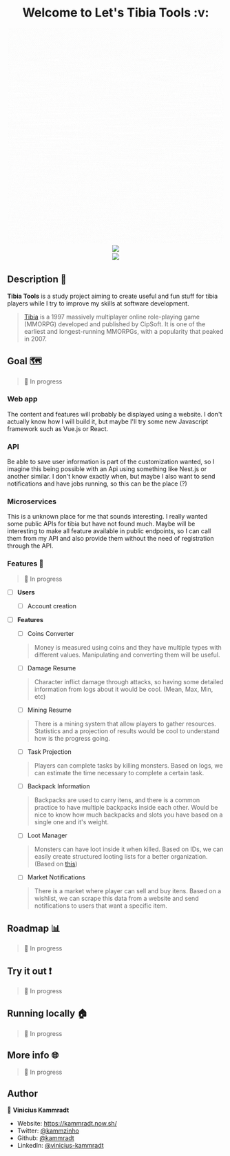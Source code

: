 <h1  align="center">Welcome to Let's Tibia Tools :v: </h1>

<div  align="center">
	<img  src="./images/tibia_tools.gif"  alt="SOME_LOGO"  width=500" />
</div>

<div  align="center">
	<img  src="https://forthebadge.com/images/badges/built-with-love.svg" />
</div>



<div  align="center">
	<a  href="https://github.com/kammradt/tibia-tools/stargazers">
		<img  src="https://img.shields.io/github/stars/kammradt/tibia-tools.svg?style=for-the-badge" />
	</a>
</div>



## Description 📝

**Tibia Tools** is a study project aiming to create useful and fun stuff for tibia players while I try to improve my skills at software development.   

> [Tibia]([https://en.wikipedia.org/wiki/Tibia_(video_game)](https://en.wikipedia.org/wiki/Tibia_(video_game))) is a 1997 massively multiplayer online role-playing game (MMORPG) developed and published by CipSoft. It is one of the earliest and longest-running MMORPGs, with a popularity that peaked in 2007.

 
## Goal 🗺️
> :construction: In progress

### Web app
The content and features will probably be displayed using a website. I don't actually know how I will build it, but maybe I'll try some new Javascript framework such as Vue.js or React.  

### API
Be able to save user information is part of the customization wanted, so I imagine this being possible with an Api using something like Nest.js or another similar.
I don't know exactly when, but maybe I also	want to send notifications and have jobs running, so this can be the place (?)

### Microservices
This is a unknown place for me that sounds interesting. I really wanted some public APIs for tibia but have not found much. Maybe will be interesting to make all feature available in public endpoints, so I can call them from my API and also provide them without the need of registration through the API.


### Features :tada:
> :construction: In progress

-  [ ]  **Users**
    -  [ ] Account creation

-  [ ]  **Features**
    -  [ ] Coins Converter
    > Money is measured using coins and they have multiple types with different values. Manipulating and converting them will be useful.
     
    -  [ ] Damage Resume
    > Character inflict damage through attacks, so having some detailed information from logs about it would be cool. (Mean, Max, Min, etc)
     
    -  [ ] Mining Resume
    > There is a mining system that allow players to gather resources. Statistics and a projection of results would be cool to understand how is the progress going.
    
    -  [ ] Task Projection
    > Players can complete tasks by killing monsters. Based on logs, we can estimate the time necessary to complete a certain task.

    -  [ ] Backpack Information
    > Backpacks are used to carry itens, and there is a common practice to have multiple backpacks inside each other. Would be nice to know how much backpacks and slots you have based on a single one and it's weight.

    -  [ ] Loot Manager
    > Monsters can have loot inside it when killed. Based on IDs, we can easily create structured looting lists for a better organization. (Based on [this](http://www.zottesso.com.br/tibia))  

    -  [ ] Market Notifications
    > There is a market where player can sell and buy itens. Based on a wishlist, we can scrape this data from a website and send notifications to users that want a specific item.
    

## Roadmap :bar_chart:  

> :construction: In progress


## Try it out :exclamation:

> :construction: In progress


## Running locally :house:

> :construction: In progress


## More info :globe_with_meridians:

> :construction: In progress


## Author

👤 **Vinicius Kammradt**


* Website: https://kammradt.now.sh/
* Twitter: [@kammzinho](https://twitter.com/kammzinho)
* Github: [@kammradt](https://github.com/kammradt)
* LinkedIn: [@vinicius-kammradt](https://linkedin.com/in/vinicius-kammradt)